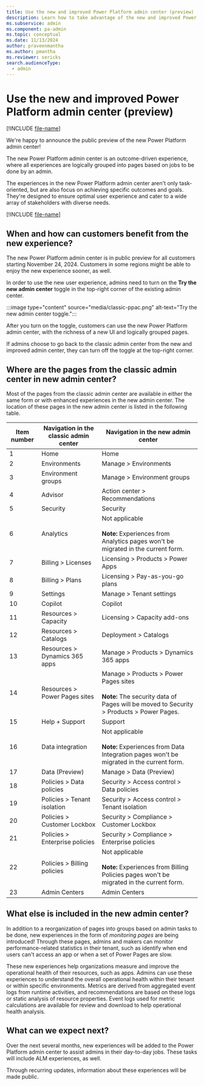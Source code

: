 ```yaml
---
title: Use the new and improved Power Platform admin center (preview)
description: Learn how to take advantage of the new and improved Power Platform admin center to achieve specific outcomes and goals.
ms.subservice: admin
ms.component: pa-admin
ms.topic: conceptual
ms.date: 11/13/2024
author: praveenmantha
ms.author: pmantha
ms.reviewer: sericks
search.audienceType: 
  - admin
---
```


# Use the new and improved Power Platform admin center (preview)
[!INCLUDE [file-name](~/../shared-content/shared/preview-includes/preview-banner.md)]
                                                  
We're happy to announce the public preview of the new Power Platform admin center! 

The new Power Platform admin center is an outcome-driven experience, where all experiences are logically grouped into pages based on jobs to be done by an admin.

The experiences in the new Power Platform admin center aren't only task-oriented, but are also focus on achieving specific outcomes and goals. They're designed to ensure optimal user experience and cater to a wide array of stakeholders with diverse needs. 

[!INCLUDE [file-name](~/../shared-content/shared/preview-includes/preview-note-pp.md)]

## When and how can customers benefit from the new experience?

The new Power Platform admin center is in public preview for all customers starting November 24, 2024. Customers in some regions might be able to enjoy the new experience sooner, as well.  

In order to use the new user experience, admins need to turn on the **Try the new admin center** toggle in the top-right corner of the existing admin center. 

:::image type="content" source="media/classic-ppac.png" alt-text="Try the new admin center toggle.":::

After you turn on the toggle, customers can use the new Power Platform admin center, with the richness of a new UI and logically grouped pages. 

If admins choose to go back to the classic admin center from the new and improved admin center, they can turn off the toggle at the top-right corner. 

## Where are the pages from the classic admin center in new admin center?  

Most of the pages from the classic admin center are available in either the same form or with enhanced experiences in the new admin center. The location of these pages in the new admin center is listed in the following table. 

| Item number | Navigation in the classic admin center | Navigation in the new admin center |
|-------------|----------------------------------------|------------------------------------|
| 1           | Home                                   | Home                               |
| 2           | Environments                           | Manage > Environments              |
| 3           | Environment groups                     | Manage > Environment groups        |
| 4           | Advisor                                | Action center > Recommendations    |
| 5           | Security                               | Security                           |
| 6           | Analytics                              | Not applicable<br><br>**Note:** Experiences from Analytics pages won't be migrated in the current form. |
| 7           | Billing > Licenses                     | Licensing > Products > Power Apps  |
| 8           | Billing > Plans                        | Licensing > Pay-as-you-go plans    |
| 9           | Settings                               | Manage > Tenant settings           |
| 10          | Copilot                                | Copilot                            |
| 11          | Resources > Capacity                   | Licensing > Capacity add-ons       |
| 12          | Resources > Catalogs                   | Deployment > Catalogs              |
| 13          | Resources > Dynamics 365 apps          | Manage > Products > Dynamics 365 apps |
| 14          | Resources > Power Pages sites          | Manage > Products > Power Pages sites<br><br>**Note:** The security data of Pages will be moved to Security > Products > Power Pages.  |
| 15          | Help + Support                         | Support                            |
| 16          | Data integration                       | Not applicable<br><br>**Note:** Experiences from Data Integration pages won't be migrated in the current form. |
| 17          | Data (Preview)                         | Manage > Data (Preview)            |
| 18          | Policies > Data policies               | Security > Access control > Data policies |
| 19          | Policies > Tenant isolation            | Security > Access control > Tenant isolation |
| 20          | Policies > Customer Lockbox            | Security > Compliance > Customer Lockbox |
| 21          | Policies > Enterprise policies         | Security > Compliance > Enterprise policies |
| 22          | Policies > Billing policies            | Not applicable<br><br>**Note:** Experiences from Billing Policies pages won't be migrated in the current form. |
| 23          | Admin Centers                          | Admin Centers                      |

## What else is included in the new admin center? 

In addition to a reorganization of pages into groups based on admin tasks to be done, new experiences in the form of _monitoring pages_ are being introduced! Through these pages, admins and makers can monitor performance-related statistics in their tenant, such as identify when end users can't access an app or when a set of Power Pages are slow.  

These new experiences help organizations measure and improve the operational health of their resources, such as apps. Admins can use these experiences to understand the overall operational health within their tenant or within specific environments. Metrics are derived from aggregated event logs from runtime activities, and recommendations are based on these logs or static analysis of resource properties. Event logs used for metric calculations are available for review and download to help operational health analysis. 

## What can we expect next? 

Over the next several months, new experiences will be added to the Power Platform admin center to assist admins in their day-to-day jobs. These tasks will include ALM experiences, as well. 

Through recurring updates, information about these experiences will be made public. 

